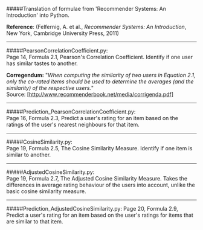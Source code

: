 #####Translation of formulae from 'Recommender Systems: An Introduction' into Python.

**Reference**: (Felfernig, A. et al., _Recommender Systems: An Introduction_, New York, Cambridge University Press, 2011)

---



#####PearsonCorrelationCoefficient.py:   
Page 14, Formula 2.1, Pearson's Correlation Coefficient. Identify if one user has similar tastes to another.

**Corregendum:** 
"_When computing the similarity of two users in Equation 2.1, 
only the co-rated items should be used to determine the averages (and the similarity) of the respective users._"  
Source: [http://www.recommenderbook.net/media/corrigenda.pdf]  

---


#####Prediction_PearsonCorrelationCoefficient.py:  
Page 16, Formula 2.3, Predict a user's rating for an item based on the ratings of the user's nearest neighbours for that item.

---

#####CosineSimilarity.py:  
Page 19, Formula 2.5, The Cosine Similarity Measure. Identify if one item is similar to another.


---

#####AdjustedCosineSimilarity.py:  
Page 19, Formula 2.7, The Adjusted Cosine Similarity Measure. Takes the differences in average rating behaviour of the users into account, unlike the basic cosine similarity measure.


---

#####Prediction_AdjustedCosineSimilarity.py:
Page 20, Formula 2.9, Predict a user's rating for an item based on the user's ratings for items that are similar to that item.

